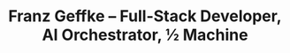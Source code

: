 ---
title: "Franz Geffke – Full-Stack Developer, AI Orchestrator, ½ Machine"
layout: index
bg: home_7
---